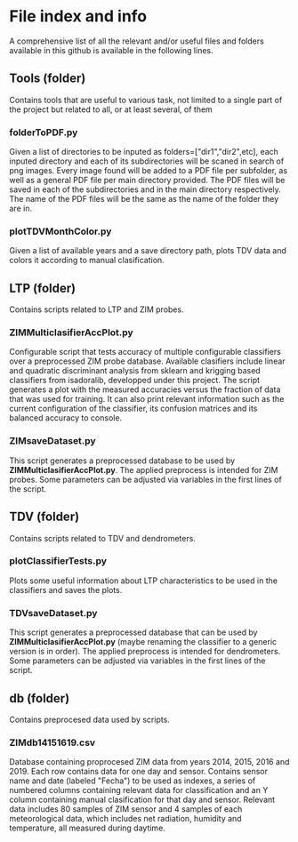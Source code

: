 # File index and info
A comprehensive list of all the relevant and/or useful files and folders available in this github is available in the following lines.

## Tools (folder)
Contains tools that are useful to various task, not limited to a single part of the project but related to all, or at least several, of them

### folderToPDF.py
Given a list of directories to be inputed as folders=["dir1","dir2",etc], each inputed directory and each of its subdirectories will be scaned in search of png images. Every image found will be added to a PDF file per subfolder, as well as a general PDF file per main directory provided. The PDF files will be saved in each of the subdirectories and in the main directory respectively. The name of the PDF files will be the same as the name of the folder they are in.

### plotTDVMonthColor.py
Given a list of available years and a save directory path, plots TDV data and colors it according to manual clasification.

## LTP (folder)
Contains scripts related to LTP and ZIM probes.

### ZIMMulticlasifierAccPlot.py
Configurable script that tests accuracy of multiple configurable classifiers over a preprocessed ZIM probe database. Available clasifiers include linear and quadratic discriminant analysis from sklearn and krigging based classifiers from isadoralib, developped under this project. The script generates a plot with the measured accuracies versus the fraction of data that was used for training. It can also print relevant information such as the current configuration of the classifier, its confusion matrices and its balanced accuracy to console.

### ZIMsaveDataset.py
This script generates a preprocessed database to be used by **ZIMMulticlasifierAccPlot.py**. The applied preprocess is intended for ZIM probes. Some parameters can be adjusted via variables in the first lines of the script.

## TDV (folder)
Contains scripts related to TDV and dendrometers.

### plotClassifierTests.py
Plots some useful information about LTP characteristics to be used in the classifiers and saves the plots.

### TDVsaveDataset.py
This script generates a preprocessed database that can be used by **ZIMMulticlasifierAccPlot.py** (maybe renaming the classifier to a generic version is in order). The applied preprocess is intended for dendrometers. Some parameters can be adjusted via variables in the first lines of the script.

## db (folder)
Contains preprocesed data used by scripts.

### ZIMdb14151619.csv
Database containing proprocesed ZIM data from years 2014, 2015, 2016 and 2019. Each row contains data for one day and sensor. Contains sensor name and date (labeled "Fecha") to be used as indexes, a series of numbered columns containing relevant data for classification and an Y column containing manual clasification for that day and sensor. Relevant data includes 80 samples of ZIM sensor and 4 samples of each meteorological data, which includes net radiation, humidity and temperature, all measured during daytime. 